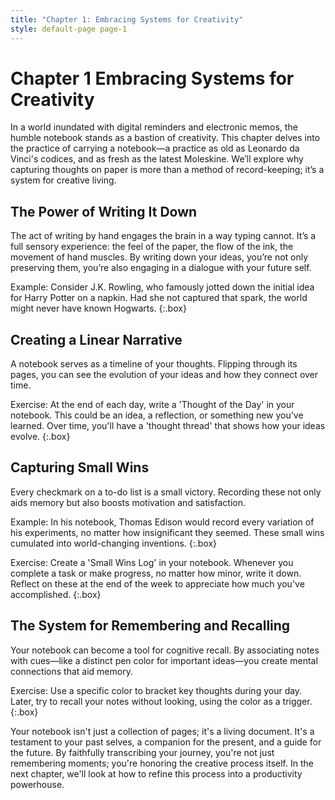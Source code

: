 ```yaml
---
title: "Chapter 1: Embracing Systems for Creativity"
style: default-page page-1
---
```


# **Chapter 1** Embracing Systems for Creativity

In a world inundated with digital reminders and electronic memos, the humble notebook stands as a bastion of creativity. This chapter delves into the practice of carrying a notebook—a practice as old as Leonardo da Vinci's codices, and as fresh as the latest Moleskine. We’ll explore why capturing thoughts on paper is more than a method of record-keeping; it’s a system for creative living.

## **The Power of Writing It Down**

The act of writing by hand engages the brain in a way typing cannot. It’s a full sensory experience: the feel of the paper, the flow of the ink, the movement of hand muscles. By writing down your ideas, you’re not only preserving them, you’re also engaging in a dialogue with your future self. 

Example: Consider J.K. Rowling, who famously jotted down the initial idea for Harry Potter on a napkin. Had she not captured that spark, the world might never have known Hogwarts.
{:.box}

## **Creating a Linear Narrative**

A notebook serves as a timeline of your thoughts. Flipping through its pages, you can see the evolution of your ideas and how they connect over time.

Exercise: At the end of each day, write a 'Thought of the Day' in your notebook. This could be an idea, a reflection, or something new you’ve learned. Over time, you'll have a 'thought thread' that shows how your ideas evolve.
{:.box}

## **Capturing Small Wins**

Every checkmark on a to-do list is a small victory. Recording these not only aids memory but also boosts motivation and satisfaction.

Example: In his notebook, Thomas Edison would record every variation of his experiments, no matter how insignificant they seemed. These small wins cumulated into world-changing inventions.
{:.box}

Exercise: Create a 'Small Wins Log' in your notebook. Whenever you complete a task or make progress, no matter how minor, write it down. Reflect on these at the end of the week to appreciate how much you've accomplished.
{:.box}

## **The System for Remembering and Recalling**

Your notebook can become a tool for cognitive recall. By associating notes with cues—like a distinct pen color for important ideas—you create mental connections that aid memory.

Exercise: Use a specific color to bracket key thoughts during your day. Later, try to recall your notes without looking, using the color as a trigger.
{:.box}

Your notebook isn't just a collection of pages; it's a living document. It's a testament to your past selves, a companion for the present, and a guide for the future. By faithfully transcribing your journey, you're not just remembering moments; you're honoring the creative process itself. In the next chapter, we'll look at how to refine this process into a productivity powerhouse.
